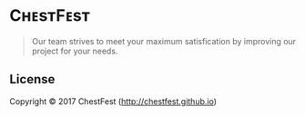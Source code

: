 CʜᴇsᴛFᴇsᴛ
=============
>Our team strives to meet your maximum satisfication by improving our project for your needs. 

License
---------
Copyright © 2017 ChestFest (http://chestfest.github.io)

